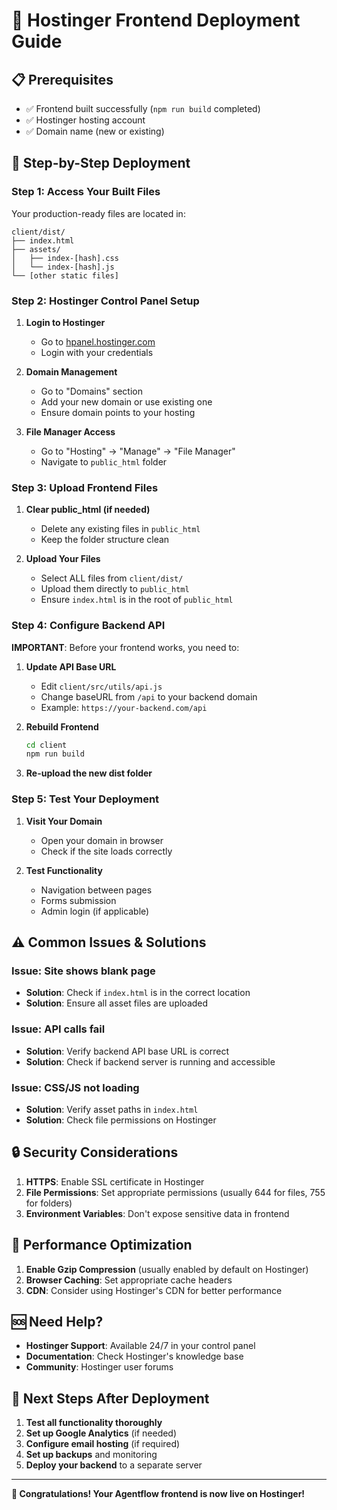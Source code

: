 # 🚀 Hostinger Frontend Deployment Guide

## 📋 Prerequisites
- ✅ Frontend built successfully (`npm run build` completed)
- ✅ Hostinger hosting account
- ✅ Domain name (new or existing)

## 🔧 Step-by-Step Deployment

### **Step 1: Access Your Built Files**
Your production-ready files are located in:
```
client/dist/
├── index.html
├── assets/
│   ├── index-[hash].css
│   └── index-[hash].js
└── [other static files]
```

### **Step 2: Hostinger Control Panel Setup**

1. **Login to Hostinger**
   - Go to [hpanel.hostinger.com](https://hpanel.hostinger.com)
   - Login with your credentials

2. **Domain Management**
   - Go to "Domains" section
   - Add your new domain or use existing one
   - Ensure domain points to your hosting

3. **File Manager Access**
   - Go to "Hosting" → "Manage" → "File Manager"
   - Navigate to `public_html` folder

### **Step 3: Upload Frontend Files**

1. **Clear public_html (if needed)**
   - Delete any existing files in `public_html`
   - Keep the folder structure clean

2. **Upload Your Files**
   - Select ALL files from `client/dist/`
   - Upload them directly to `public_html`
   - Ensure `index.html` is in the root of `public_html`

### **Step 4: Configure Backend API**

**IMPORTANT**: Before your frontend works, you need to:

1. **Update API Base URL**
   - Edit `client/src/utils/api.js`
   - Change baseURL from `/api` to your backend domain
   - Example: `https://your-backend.com/api`

2. **Rebuild Frontend**
   ```bash
   cd client
   npm run build
   ```

3. **Re-upload the new dist folder**

### **Step 5: Test Your Deployment**

1. **Visit Your Domain**
   - Open your domain in browser
   - Check if the site loads correctly

2. **Test Functionality**
   - Navigation between pages
   - Forms submission
   - Admin login (if applicable)

## ⚠️ Common Issues & Solutions

### **Issue: Site shows blank page**
- **Solution**: Check if `index.html` is in the correct location
- **Solution**: Ensure all asset files are uploaded

### **Issue: API calls fail**
- **Solution**: Verify backend API base URL is correct
- **Solution**: Check if backend server is running and accessible

### **Issue: CSS/JS not loading**
- **Solution**: Verify asset paths in `index.html`
- **Solution**: Check file permissions on Hostinger

## 🔒 Security Considerations

1. **HTTPS**: Enable SSL certificate in Hostinger
2. **File Permissions**: Set appropriate permissions (usually 644 for files, 755 for folders)
3. **Environment Variables**: Don't expose sensitive data in frontend

## 📱 Performance Optimization

1. **Enable Gzip Compression** (usually enabled by default on Hostinger)
2. **Browser Caching**: Set appropriate cache headers
3. **CDN**: Consider using Hostinger's CDN for better performance

## 🆘 Need Help?

- **Hostinger Support**: Available 24/7 in your control panel
- **Documentation**: Check Hostinger's knowledge base
- **Community**: Hostinger user forums

## 🎯 Next Steps After Deployment

1. **Test all functionality thoroughly**
2. **Set up Google Analytics** (if needed)
3. **Configure email hosting** (if required)
4. **Set up backups** and monitoring
5. **Deploy your backend** to a separate server

---

**🎉 Congratulations! Your Agentflow frontend is now live on Hostinger!**
